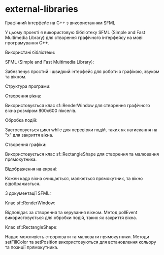 # external-libraries
Графічний інтерфейс на C++ з використанням SFML

У цьому проекті я використовую бібліотеку SFML (Simple and Fast Multimedia Library) для створення графічного інтерфейсу на мові програмування C++.

Використані бібліотеки:

SFML (Simple and Fast Multimedia Library):

Забезпечує простий і швидкий інтерфейс для роботи з графікою, звуком та вікном.

Структура програми:

Створення вікна:

Використовується клас sf::RenderWindow для створення графічного вікна розміром 800x600 пікселів.

Обробка подій:

Застосовується цикл while для перевірки подій, таких як натискання на "х" для закриття вікна.

Створення графіки:

Використовується клас sf::RectangleShape для створення та малювання прямокутника.

Відображення на екрані:

Кожен кадр вікна очищається, малюється прямокутник, та вікно відображається.

З документації SFML:

Клас sf::RenderWindow:

Відповідає за створення та керування вікном.
Метод pollEvent використовується для обробки подій, таких як закриття вікна.

Клас sf::RectangleShape:

Надає можливість створювати та малювати прямокутники.
Методи setFillColor та setPosition використовуються для встановлення кольору та позиції прямокутника.
